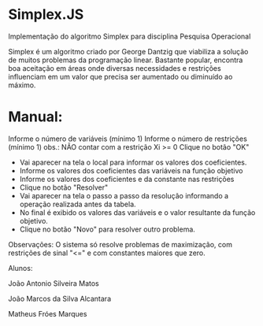 # Simplex.JS
Implementação do algoritmo Simplex para disciplina Pesquisa Operacional

Simplex é um algoritmo criado por George Dantzig que viabiliza a solução de muitos problemas da programação linear. Bastante popular, encontra boa aceitação em áreas onde diversas necessidades e restrições influenciam em um valor que precisa ser aumentado ou diminuído ao máximo.

# Manual:

Informe o número de variáveis (mínimo 1)
Informe o número de restrições (mínimo 1)
obs.: NÃO contar com a restrição Xi >= 0
Clique no botão "OK"
- Vai aparecer na tela o local para informar os valores dos coeficientes.
- Informe os valores dos coeficientes das variáveis na função objetivo
- Informe os valores dos coeficientes e da constante nas restrições
- Clique no botão "Resolver"
- Vai aparecer na tela o passo a passo da resolução informando a operação realizada antes da tabela.
- No final é exibido os valores das variáveis e o valor resultante da função objetivo.
- Clique no botão "Novo" para resolver outro problema.


Observações: O sistema só resolve problemas de maximização, com restrições de sinal "<=" e com constantes maiores que zero.

Alunos:

João Antonio Silveira Matos

João Marcos da Silva Alcantara

Matheus Fróes Marques

